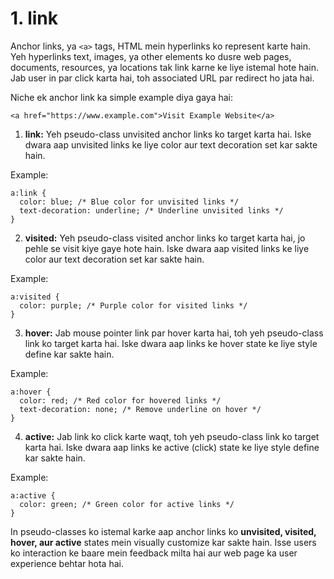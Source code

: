 # 1. link

Anchor links, ya `<a>` tags, HTML mein hyperlinks ko represent karte hain. Yeh hyperlinks text, images, ya other elements ko dusre web pages, documents, resources, ya locations tak link karne ke liye istemal hote hain. Jab user in par click karta hai, toh associated URL par redirect ho jata hai.

Niche ek anchor link ka simple example diya gaya hai:


```<a href="https://www.example.com">Visit Example Website</a>```

1. **link:** Yeh pseudo-class unvisited anchor links ko target karta hai. Iske dwara aap unvisited links ke liye color aur text decoration set kar sakte hain.

Example:

```
a:link {
  color: blue; /* Blue color for unvisited links */
  text-decoration: underline; /* Underline unvisited links */
}
```

2. **visited:** Yeh pseudo-class visited anchor links ko target karta hai, jo pehle se visit kiye gaye hote hain. Iske dwara aap visited links ke liye color aur text decoration set kar sakte hain.

Example:

```
a:visited {
  color: purple; /* Purple color for visited links */
}
```

3. **hover:** Jab mouse pointer link par hover karta hai, toh yeh pseudo-class link ko target karta hai. Iske dwara aap links ke hover state ke liye style define kar sakte hain.

Example:

```
a:hover {
  color: red; /* Red color for hovered links */
  text-decoration: none; /* Remove underline on hover */
}
```

4. **active:** Jab link ko click karte waqt, toh yeh pseudo-class link ko target karta hai. Iske dwara aap links ke active (click) state ke liye style define kar sakte hain.

Example:

```
a:active {
  color: green; /* Green color for active links */
}
```

In pseudo-classes ko istemal karke aap anchor links ko **unvisited, visited, hover, aur active** states mein visually customize kar sakte hain. Isse users ko interaction ke baare mein feedback milta hai aur web page ka user experience behtar hota hai.